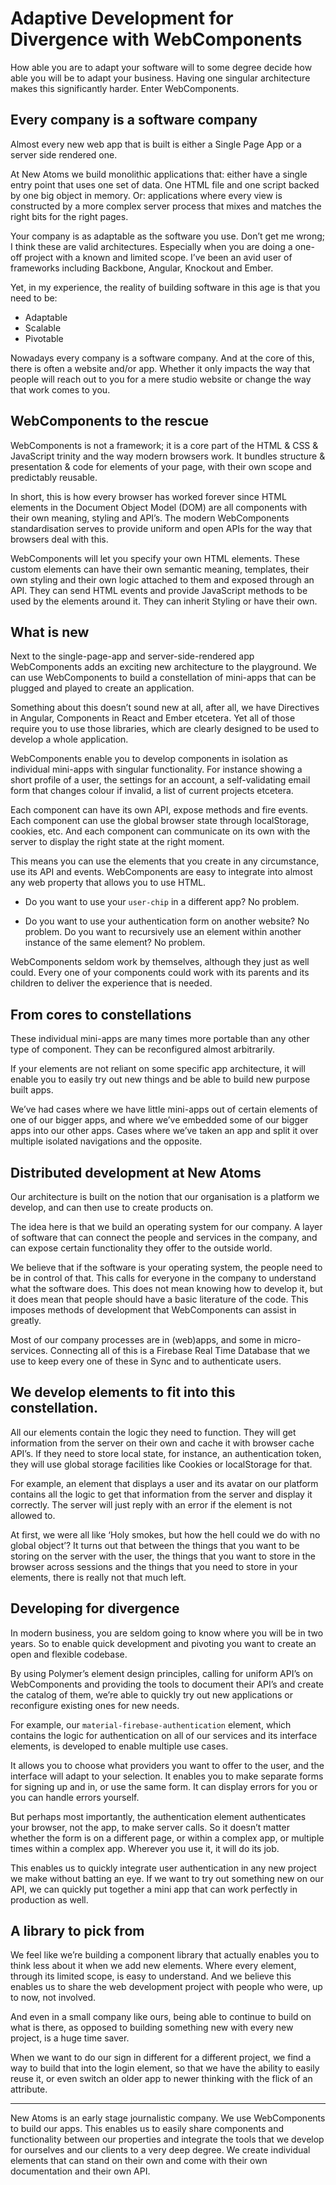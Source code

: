 # Adaptive Development for Divergence with WebComponents

How able you are to adapt your software will to some degree decide how able you will be to adapt your business. Having one singular architecture makes this significantly harder. Enter WebComponents.

## Every company is a software company

Almost every new web app that is built is either a Single Page App or a server side rendered one.

At New Atoms we build monolithic applications that: either have a single entry point that uses one set of data. One HTML file and one script backed by one big object in memory. Or: applications where every view is constructed by a more complex server process that mixes and matches the right bits for the right pages.

Your company is as adaptable as the software you use. Don’t get me wrong; I think these are valid architectures. Especially when you are doing a one-off project with a known and limited scope. I’ve been an avid user of frameworks including Backbone, Angular, Knockout and Ember.

Yet, in my experience, the reality of building software in this age is that you need to be:

* Adaptable
* Scalable
* Pivotable

Nowadays every company is a software company. And at the core of this, there is often a website and/or app. Whether it only impacts the way that people will reach out to you for a mere studio website or change the way that work comes to you.

## WebComponents to the rescue

WebComponents is not a framework; it is a core part of the HTML & CSS & JavaScript trinity and the way modern browsers work. It bundles structure & presentation & code for elements of your page, with their own scope and predictably reusable.

In short, this is how every browser has worked forever since HTML elements in the Document Object Model (DOM) are all components with their own meaning, styling and API’s. The modern WebComponents standardisation serves to provide uniform and open APIs for the way that browsers deal with this.

WebComponents will let you specify your own HTML elements. These custom elements can have their own semantic meaning, templates, their own styling and their own logic attached to them and exposed through an API. They can send HTML events and provide JavaScript methods to be used by the elements around it. They can inherit Styling or have their own.

## What is new

Next to the single-page-app and server-side-rendered app WebComponents adds an exciting new architecture to the playground. We can use WebComponents to build a constellation of mini-apps that can be plugged and played to create an application.

Something about this doesn’t sound new at all, after all, we have Directives in Angular, Components in React and Ember etcetera. Yet all of those require you to use those libraries, which are clearly designed to be used to develop a whole application.

WebComponents enable you to develop components in isolation as individual mini-apps with singular functionality. For instance showing a short profile of a user, the settings for an account, a self-validating email form that changes colour if invalid, a list of current projects etcetera.

Each component can have its own API, expose methods and fire events. Each component can use the global browser state through localStorage, cookies, etc. And each component can communicate on its own with the server to display the right state at the right moment.

This means you can use the elements that you create in any circumstance, use its API and events. WebComponents are easy to integrate into almost any web property that allows you to use HTML.

* Do you want to use your `user-chip` in a different app? No problem.

* Do you want to use your authentication form on another website? No problem. Do you want to recursively use an element within another instance of the same element? No problem.

WebComponents seldom work by themselves, although they just as well could. Every one of your components could work with its parents and its children to deliver the experience that is needed.

## From cores to constellations

These individual mini-apps are many times more portable than any other type of component. They can be reconfigured almost arbitrarily.

If your elements are not reliant on some specific app architecture, it will enable you to easily try out new things and be able to build new purpose built apps.

We’ve had cases where we have little mini-apps out of certain elements of one of our bigger apps, and where we’ve embedded some of our bigger apps into our other apps. Cases where we’ve taken an app and split it over multiple isolated navigations and the opposite.

## Distributed development at New Atoms

Our architecture is built on the notion that our organisation is a platform we develop, and can then use to create products on.

The idea here is that we build an operating system for our company. A layer of software that can connect the people and services in the company, and can expose certain functionality they offer to the outside world.

We believe that if the software is your operating system, the people need to be in control of that. This calls for everyone in the company to understand what the software does. This does not mean knowing how to develop it, but it does mean that people should have a basic literature of the code. This imposes methods of development that WebComponents can assist in greatly.

Most of our company processes are in (web)apps, and some in micro-services. Connecting all of this is a Firebase Real Time Database that we use to keep every one of these in Sync and to authenticate users.

## We develop elements to fit into this constellation.

All our elements contain the logic they need to function. They will get information from the server on their own and cache it with browser cache API’s. If they need to store local state, for instance, an authentication token, they will use global storage facilities like Cookies or localStorage for that.

For example, an element that displays a user and its avatar on our platform contains all the logic to get that information from the server and display it correctly. The server will just reply with an error if the element is not allowed to.

At first, we were all like ‘Holy smokes, but how the hell could we do with no global object’? It turns out that between the things that you want to be storing on the server with the user, the things that you want to store in the browser across sessions and the things that you need to store in your elements, there is really not that much left.

## Developing for divergence

In modern business, you are seldom going to know where you will be in two years. So to enable quick development and pivoting you want to create an open and flexible codebase.

By using Polymer’s element design principles, calling for uniform API’s on WebComponents and providing the tools to document their API’s and create the catalog of them, we’re able to quickly try out new applications or reconfigure existing ones for new needs.

For example, our `material-firebase-authentication` element, which contains the logic for authentication on all of our services and its interface elements, is developed to enable multiple use cases.

It allows you to choose what providers you want to offer to the user, and the interface will adapt to your selection. It enables you to make separate forms for signing up and in, or use the same form. It can display errors for you or you can handle errors yourself.

But perhaps most importantly, the authentication element authenticates your browser, not the app, to make server calls. So it doesn’t matter whether the form is on a different page, or within a complex app, or multiple times within a complex app. Wherever you use it, it will do its job.

This enables us to quickly integrate user authentication in any new project we make without batting an eye. If we want to try out something new on our API, we can quickly put together a mini app that can work perfectly in production as well.

## A library to pick from

We feel like we’re building a component library that actually enables you to think less about it when we add new elements. Where every element, through its limited scope, is easy to understand. And we believe this enables us to share the web development project with people who were, up to now, not involved.

And even in a small company like ours, being able to continue to build on what is there, as opposed to building something new with every new project, is a huge time saver.

When we want to do our sign in different for a different project, we find a way to build that into the login element, so that we have the ability to easily reuse it, or even switch an older app to newer thinking with the flick of an attribute.

---

New Atoms is an early stage journalistic company. We use WebComponents to build our apps. This enables us to easily share components and functionality between our properties and integrate the tools that we develop for ourselves and our clients to a very deep degree. We create individual elements that can stand on their own and come with their own documentation and their own API.
